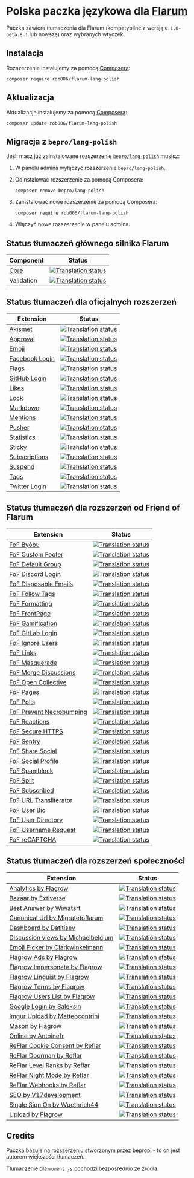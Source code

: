 # Polska paczka językowa dla [Flarum](https://flarum.org/)

Paczka zawiera tłumaczenia dla Flarum (kompatybilne z wersją `0.1.0-beta.8.1` lub nowszą) oraz wybranych wtyczek.

## Instalacja

Rozszerzenie instalujemy za pomocą [Composera](https://getcomposer.org/):

```console
composer require rob006/flarum-lang-polish
```

## Aktualizacja

Aktualizacje instalujemy za pomocą [Composera](https://getcomposer.org/):

```console
composer update rob006/flarum-lang-polish
```

## Migracja z `bepro/lang-polish`

Jeśli masz już zainstalowane rozszerzenie [`bepro/lang-polish`](https://github.com/bepropl/lang-polish) musisz:

1. W panelu admina wyłączyć rozszerzenie `bepro/lang-polish`.

2. Odinstalować rozszerzenie za pomocą Composera:

   ```console
   composer remove bepro/lang-polish
   ```
   
3. Zainstalować nowe rozszerzenie za pomocą Composera:

   ```console
   composer require rob006/flarum-lang-polish
   ```

4. Włączyć nowe rozszerzenie w panelu admina.


## Status tłumaczeń głównego silnika Flarum

| Component | Status |
| --- | --- |
| [Core](https://github.com/flarum/core) | [![Translation status](https://weblate.rob006.net/widgets/flarum/pl/core/svg-badge.svg)](https://weblate.rob006.net/projects/flarum/core/) |
| Validation | [![Translation status](https://weblate.rob006.net/widgets/flarum/pl/validation/svg-badge.svg)](https://weblate.rob006.net/projects/flarum/validation/) |


## Status tłumaczeń dla oficjalnych rozszerzeń

<!-- flarum-extensions-list-start -->

| Extension | Status |
| --- | --- |
| [Akismet](https://github.com/flarum/akismet) | [![Translation status](https://weblate.rob006.net/widgets/flarum/pl/flarum-akismet/svg-badge.svg)](https://weblate.rob006.net/projects/flarum/flarum-akismet/pl/) |
| [Approval](https://github.com/flarum/approval) | [![Translation status](https://weblate.rob006.net/widgets/flarum/pl/flarum-approval/svg-badge.svg)](https://weblate.rob006.net/projects/flarum/flarum-approval/pl/) |
| [Emoji](https://github.com/flarum/emoji) | [![Translation status](https://weblate.rob006.net/widgets/flarum/pl/flarum-emoji/svg-badge.svg)](https://weblate.rob006.net/projects/flarum/flarum-emoji/pl/) |
| [Facebook Login](https://github.com/flarum/auth-facebook) | [![Translation status](https://weblate.rob006.net/widgets/flarum/pl/flarum-auth-facebook/svg-badge.svg)](https://weblate.rob006.net/projects/flarum/flarum-auth-facebook/pl/) |
| [Flags](https://github.com/flarum/flags) | [![Translation status](https://weblate.rob006.net/widgets/flarum/pl/flarum-flags/svg-badge.svg)](https://weblate.rob006.net/projects/flarum/flarum-flags/pl/) |
| [GitHub Login](https://github.com/flarum/auth-github) | [![Translation status](https://weblate.rob006.net/widgets/flarum/pl/flarum-auth-github/svg-badge.svg)](https://weblate.rob006.net/projects/flarum/flarum-auth-github/pl/) |
| [Likes](https://github.com/flarum/likes) | [![Translation status](https://weblate.rob006.net/widgets/flarum/pl/flarum-likes/svg-badge.svg)](https://weblate.rob006.net/projects/flarum/flarum-likes/pl/) |
| [Lock](https://github.com/flarum/lock) | [![Translation status](https://weblate.rob006.net/widgets/flarum/pl/flarum-lock/svg-badge.svg)](https://weblate.rob006.net/projects/flarum/flarum-lock/pl/) |
| [Markdown](https://github.com/flarum/markdown) | [![Translation status](https://weblate.rob006.net/widgets/flarum/pl/flarum-markdown/svg-badge.svg)](https://weblate.rob006.net/projects/flarum/flarum-markdown/pl/) |
| [Mentions](https://github.com/flarum/mentions) | [![Translation status](https://weblate.rob006.net/widgets/flarum/pl/flarum-mentions/svg-badge.svg)](https://weblate.rob006.net/projects/flarum/flarum-mentions/pl/) |
| [Pusher](https://github.com/flarum/pusher) | [![Translation status](https://weblate.rob006.net/widgets/flarum/pl/flarum-pusher/svg-badge.svg)](https://weblate.rob006.net/projects/flarum/flarum-pusher/pl/) |
| [Statistics](https://github.com/flarum/statistics) | [![Translation status](https://weblate.rob006.net/widgets/flarum/pl/flarum-statistics/svg-badge.svg)](https://weblate.rob006.net/projects/flarum/flarum-statistics/pl/) |
| [Sticky](https://github.com/flarum/sticky) | [![Translation status](https://weblate.rob006.net/widgets/flarum/pl/flarum-sticky/svg-badge.svg)](https://weblate.rob006.net/projects/flarum/flarum-sticky/pl/) |
| [Subscriptions](https://github.com/flarum/subscriptions) | [![Translation status](https://weblate.rob006.net/widgets/flarum/pl/flarum-subscriptions/svg-badge.svg)](https://weblate.rob006.net/projects/flarum/flarum-subscriptions/pl/) |
| [Suspend](https://github.com/flarum/suspend) | [![Translation status](https://weblate.rob006.net/widgets/flarum/pl/flarum-suspend/svg-badge.svg)](https://weblate.rob006.net/projects/flarum/flarum-suspend/pl/) |
| [Tags](https://github.com/flarum/tags) | [![Translation status](https://weblate.rob006.net/widgets/flarum/pl/flarum-tags/svg-badge.svg)](https://weblate.rob006.net/projects/flarum/flarum-tags/pl/) |
| [Twitter Login](https://github.com/flarum/auth-twitter) | [![Translation status](https://weblate.rob006.net/widgets/flarum/pl/flarum-auth-twitter/svg-badge.svg)](https://weblate.rob006.net/projects/flarum/flarum-auth-twitter/pl/) |

<!-- flarum-extensions-list-stop -->


## Status tłumaczeń dla rozszerzeń od Friend of Flarum

<!-- fof-extensions-list-start -->

| Extension | Status |
| --- | --- |
| [FoF Byōbu](https://github.com/FriendsOfFlarum/byobu) | [![Translation status](https://weblate.rob006.net/widgets/friends-of-flarum/pl/fof-byobu/svg-badge.svg)](https://weblate.rob006.net/projects/friends-of-flarum/fof-byobu/pl/) |
| [FoF Custom Footer](https://github.com/FriendsOfFlarum/custom-footer) | [![Translation status](https://weblate.rob006.net/widgets/friends-of-flarum/pl/fof-custom-footer/svg-badge.svg)](https://weblate.rob006.net/projects/friends-of-flarum/fof-custom-footer/pl/) |
| [FoF Default Group](https://github.com/FriendsOfFlarum/default-group) | [![Translation status](https://weblate.rob006.net/widgets/friends-of-flarum/pl/fof-default-group/svg-badge.svg)](https://weblate.rob006.net/projects/friends-of-flarum/fof-default-group/pl/) |
| [FoF Discord Login](https://github.com/FriendsOfFlarum/auth-discord) | [![Translation status](https://weblate.rob006.net/widgets/friends-of-flarum/pl/fof-auth-discord/svg-badge.svg)](https://weblate.rob006.net/projects/friends-of-flarum/fof-auth-discord/pl/) |
| [FoF Disposable Emails](https://github.com/FriendsOfFlarum/disposable-emails) | [![Translation status](https://weblate.rob006.net/widgets/friends-of-flarum/pl/fof-disposable-emails/svg-badge.svg)](https://weblate.rob006.net/projects/friends-of-flarum/fof-disposable-emails/pl/) |
| [FoF Follow Tags](https://github.com/FriendsOfFlarum/follow-tags) | [![Translation status](https://weblate.rob006.net/widgets/friends-of-flarum/pl/fof-follow-tags/svg-badge.svg)](https://weblate.rob006.net/projects/friends-of-flarum/fof-follow-tags/pl/) |
| [FoF Formatting](https://github.com/FriendsOfFlarum/formatting) | [![Translation status](https://weblate.rob006.net/widgets/friends-of-flarum/pl/fof-formatting/svg-badge.svg)](https://weblate.rob006.net/projects/friends-of-flarum/fof-formatting/pl/) |
| [FoF FrontPage](https://github.com/FriendsOfFlarum/frontpage) | [![Translation status](https://weblate.rob006.net/widgets/friends-of-flarum/pl/fof-frontpage/svg-badge.svg)](https://weblate.rob006.net/projects/friends-of-flarum/fof-frontpage/pl/) |
| [FoF Gamification](https://github.com/FriendsOfFlarum/gamification) | [![Translation status](https://weblate.rob006.net/widgets/friends-of-flarum/pl/fof-gamification/svg-badge.svg)](https://weblate.rob006.net/projects/friends-of-flarum/fof-gamification/pl/) |
| [FoF GitLab Login](https://github.com/FriendsOfFlarum/auth-gitlab) | [![Translation status](https://weblate.rob006.net/widgets/friends-of-flarum/pl/fof-auth-gitlab/svg-badge.svg)](https://weblate.rob006.net/projects/friends-of-flarum/fof-auth-gitlab/pl/) |
| [FoF Ignore Users](https://github.com/FriendsOfFlarum/ignore-users) | [![Translation status](https://weblate.rob006.net/widgets/friends-of-flarum/pl/fof-ignore-users/svg-badge.svg)](https://weblate.rob006.net/projects/friends-of-flarum/fof-ignore-users/pl/) |
| [FoF Links](https://github.com/FriendsOfFlarum/links) | [![Translation status](https://weblate.rob006.net/widgets/friends-of-flarum/pl/fof-links/svg-badge.svg)](https://weblate.rob006.net/projects/friends-of-flarum/fof-links/pl/) |
| [FoF Masquerade](https://github.com/FriendsOfFlarum/masquerade) | [![Translation status](https://weblate.rob006.net/widgets/friends-of-flarum/pl/fof-masquerade/svg-badge.svg)](https://weblate.rob006.net/projects/friends-of-flarum/fof-masquerade/pl/) |
| [FoF Merge Discussions](https://github.com/FriendsOfFlarum/merge-discussions) | [![Translation status](https://weblate.rob006.net/widgets/friends-of-flarum/pl/fof-merge-discussions/svg-badge.svg)](https://weblate.rob006.net/projects/friends-of-flarum/fof-merge-discussions/pl/) |
| [FoF Open Collective](https://github.com/FriendsOfFlarum/open-collective) | [![Translation status](https://weblate.rob006.net/widgets/friends-of-flarum/pl/fof-open-collective/svg-badge.svg)](https://weblate.rob006.net/projects/friends-of-flarum/fof-open-collective/pl/) |
| [FoF Pages](https://github.com/FriendsOfFlarum/pages) | [![Translation status](https://weblate.rob006.net/widgets/friends-of-flarum/pl/fof-pages/svg-badge.svg)](https://weblate.rob006.net/projects/friends-of-flarum/fof-pages/pl/) |
| [FoF Polls](https://github.com/FriendsOfFlarum/polls) | [![Translation status](https://weblate.rob006.net/widgets/friends-of-flarum/pl/fof-polls/svg-badge.svg)](https://weblate.rob006.net/projects/friends-of-flarum/fof-polls/pl/) |
| [FoF Prevent Necrobumping](https://github.com/FriendsOfFlarum/prevent-necrobumping) | [![Translation status](https://weblate.rob006.net/widgets/friends-of-flarum/pl/fof-prevent-necrobumping/svg-badge.svg)](https://weblate.rob006.net/projects/friends-of-flarum/fof-prevent-necrobumping/pl/) |
| [FoF Reactions](https://github.com/FriendsOfFlarum/reactions) | [![Translation status](https://weblate.rob006.net/widgets/friends-of-flarum/pl/fof-reactions/svg-badge.svg)](https://weblate.rob006.net/projects/friends-of-flarum/fof-reactions/pl/) |
| [FoF Secure HTTPS](https://github.com/FriendsOfFlarum/secure-https) | [![Translation status](https://weblate.rob006.net/widgets/friends-of-flarum/pl/fof-secure-https/svg-badge.svg)](https://weblate.rob006.net/projects/friends-of-flarum/fof-secure-https/pl/) |
| [FoF Sentry](https://github.com/FriendsOfFlarum/sentry) | [![Translation status](https://weblate.rob006.net/widgets/friends-of-flarum/pl/fof-sentry/svg-badge.svg)](https://weblate.rob006.net/projects/friends-of-flarum/fof-sentry/pl/) |
| [FoF Share Social](https://github.com/FriendsOfFlarum/share-social) | [![Translation status](https://weblate.rob006.net/widgets/friends-of-flarum/pl/fof-share-social/svg-badge.svg)](https://weblate.rob006.net/projects/friends-of-flarum/fof-share-social/pl/) |
| [FoF Social Profile](https://github.com/FriendsOfFlarum/socialprofile) | [![Translation status](https://weblate.rob006.net/widgets/friends-of-flarum/pl/fof-socialprofile/svg-badge.svg)](https://weblate.rob006.net/projects/friends-of-flarum/fof-socialprofile/pl/) |
| [FoF Spamblock](https://github.com/FriendsOfFlarum/spamblock) | [![Translation status](https://weblate.rob006.net/widgets/friends-of-flarum/pl/fof-spamblock/svg-badge.svg)](https://weblate.rob006.net/projects/friends-of-flarum/fof-spamblock/pl/) |
| [FoF Split](https://github.com/FriendsOfFlarum/split) | [![Translation status](https://weblate.rob006.net/widgets/friends-of-flarum/pl/fof-split/svg-badge.svg)](https://weblate.rob006.net/projects/friends-of-flarum/fof-split/pl/) |
| [FoF Subscribed](https://github.com/FriendsOfFlarum/subscribed) | [![Translation status](https://weblate.rob006.net/widgets/friends-of-flarum/pl/fof-subscribed/svg-badge.svg)](https://weblate.rob006.net/projects/friends-of-flarum/fof-subscribed/pl/) |
| [FoF URL Transliterator](https://github.com/FriendsOfFlarum/transliterator) | [![Translation status](https://weblate.rob006.net/widgets/friends-of-flarum/pl/fof-transliterator/svg-badge.svg)](https://weblate.rob006.net/projects/friends-of-flarum/fof-transliterator/pl/) |
| [FoF User Bio](https://github.com/FriendsOfFlarum/user-bio) | [![Translation status](https://weblate.rob006.net/widgets/friends-of-flarum/pl/fof-user-bio/svg-badge.svg)](https://weblate.rob006.net/projects/friends-of-flarum/fof-user-bio/pl/) |
| [FoF User Directory](https://github.com/FriendsOfFlarum/user-directory) | [![Translation status](https://weblate.rob006.net/widgets/friends-of-flarum/pl/fof-user-directory/svg-badge.svg)](https://weblate.rob006.net/projects/friends-of-flarum/fof-user-directory/pl/) |
| [FoF Username Request](https://github.com/FriendsOfFlarum/username-request) | [![Translation status](https://weblate.rob006.net/widgets/friends-of-flarum/pl/fof-username-request/svg-badge.svg)](https://weblate.rob006.net/projects/friends-of-flarum/fof-username-request/pl/) |
| [FoF reCAPTCHA](https://github.com/FriendsOfFlarum/recaptcha) | [![Translation status](https://weblate.rob006.net/widgets/friends-of-flarum/pl/fof-recaptcha/svg-badge.svg)](https://weblate.rob006.net/projects/friends-of-flarum/fof-recaptcha/pl/) |

<!-- fof-extensions-list-stop -->


## Status tłumaczeń dla rozszerzeń społeczności

<!-- various-extensions-list-start -->

| Extension | Status |
| --- | --- |
| [Analytics by Flagrow](https://github.com/flagrow/analytics) | [![Translation status](https://weblate.rob006.net/widgets/flarum-extensions/pl/flagrow-analytics/svg-badge.svg)](https://weblate.rob006.net/projects/flarum-extensions/flagrow-analytics/pl/) |
| [Bazaar by Extiverse](https://github.com/extiverse/bazaar) | [![Translation status](https://weblate.rob006.net/widgets/flarum-extensions/pl/extiverse-bazaar/svg-badge.svg)](https://weblate.rob006.net/projects/flarum-extensions/extiverse-bazaar/pl/) |
| [Best Answer by Wiwatsrt](https://github.com/wiwatsrt/flarum-ext-best-answer) | [![Translation status](https://weblate.rob006.net/widgets/flarum-extensions/pl/wiwatsrt-best-answer/svg-badge.svg)](https://weblate.rob006.net/projects/flarum-extensions/wiwatsrt-best-answer/pl/) |
| [Canonical Url by Migratetoflarum](https://github.com/migratetoflarum/canonical) | [![Translation status](https://weblate.rob006.net/widgets/flarum-extensions/pl/migratetoflarum-canonical/svg-badge.svg)](https://weblate.rob006.net/projects/flarum-extensions/migratetoflarum-canonical/pl/) |
| [Dashboard by Datitisev](https://github.com/datitisev/flarum-ext-dashboard) | [![Translation status](https://weblate.rob006.net/widgets/flarum-extensions/pl/datitisev-dashboard/svg-badge.svg)](https://weblate.rob006.net/projects/flarum-extensions/datitisev-dashboard/pl/) |
| [Discussion views by Michaelbelgium](https://github.com/MichaelBelgium/flarum-discussion-views) | [![Translation status](https://weblate.rob006.net/widgets/flarum-extensions/pl/michaelbelgium-discussion-views/svg-badge.svg)](https://weblate.rob006.net/projects/flarum-extensions/michaelbelgium-discussion-views/pl/) |
| [Emoji Picker by Clarkwinkelmann](https://github.com/clarkwinkelmann/flarum-ext-emojionearea) | [![Translation status](https://weblate.rob006.net/widgets/flarum-extensions/pl/clarkwinkelmann-emojionearea/svg-badge.svg)](https://weblate.rob006.net/projects/flarum-extensions/clarkwinkelmann-emojionearea/pl/) |
| [Flagrow Ads by Flagrow](https://github.com/FriendsOfFlarum/ads) | [![Translation status](https://weblate.rob006.net/widgets/flarum-extensions/pl/flagrow-ads/svg-badge.svg)](https://weblate.rob006.net/projects/flarum-extensions/flagrow-ads/pl/) |
| [Flagrow Impersonate by Flagrow](https://github.com/flagrow/impersonate) | [![Translation status](https://weblate.rob006.net/widgets/flarum-extensions/pl/flagrow-impersonate/svg-badge.svg)](https://weblate.rob006.net/projects/flarum-extensions/flagrow-impersonate/pl/) |
| [Flagrow Linguist by Flagrow](https://github.com/flagrow/linguist) | [![Translation status](https://weblate.rob006.net/widgets/flarum-extensions/pl/flagrow-linguist/svg-badge.svg)](https://weblate.rob006.net/projects/flarum-extensions/flagrow-linguist/pl/) |
| [Flagrow Terms by Flagrow](https://github.com/flagrow/terms) | [![Translation status](https://weblate.rob006.net/widgets/flarum-extensions/pl/flagrow-terms/svg-badge.svg)](https://weblate.rob006.net/projects/flarum-extensions/flagrow-terms/pl/) |
| [Flagrow Users List by Flagrow](https://github.com/flagrow/users-list) | [![Translation status](https://weblate.rob006.net/widgets/flarum-extensions/pl/flagrow-users-list/svg-badge.svg)](https://weblate.rob006.net/projects/flarum-extensions/flagrow-users-list/pl/) |
| [Google Login by Saleksin](https://github.com/saleksin/flarum-auth-google) | [![Translation status](https://weblate.rob006.net/widgets/flarum-extensions/pl/saleksin-auth-google/svg-badge.svg)](https://weblate.rob006.net/projects/flarum-extensions/saleksin-auth-google/pl/) |
| [Imgur Upload by Matteocontrini](https://github.com/matteocontrini/flarum-imgur-upload) | [![Translation status](https://weblate.rob006.net/widgets/flarum-extensions/pl/matteocontrini-imgur-upload/svg-badge.svg)](https://weblate.rob006.net/projects/flarum-extensions/matteocontrini-imgur-upload/pl/) |
| [Mason by Flagrow](https://github.com/flagrow/mason) | [![Translation status](https://weblate.rob006.net/widgets/flarum-extensions/pl/flagrow-mason/svg-badge.svg)](https://weblate.rob006.net/projects/flarum-extensions/flagrow-mason/pl/) |
| [Online by Antoinefr](https://github.com/AntoineFr/flarum-ext-online) | [![Translation status](https://weblate.rob006.net/widgets/flarum-extensions/pl/antoinefr-online/svg-badge.svg)](https://weblate.rob006.net/projects/flarum-extensions/antoinefr-online/pl/) |
| [ReFlar Cookie Consent by Reflar](https://github.com/ReFlar/cookie-consent) | [![Translation status](https://weblate.rob006.net/widgets/flarum-extensions/pl/reflar-cookie-consent/svg-badge.svg)](https://weblate.rob006.net/projects/flarum-extensions/reflar-cookie-consent/pl/) |
| [ReFlar Doorman by Reflar](https://github.com/ReFlar/doorman) | [![Translation status](https://weblate.rob006.net/widgets/flarum-extensions/pl/reflar-doorman/svg-badge.svg)](https://weblate.rob006.net/projects/flarum-extensions/reflar-doorman/pl/) |
| [ReFlar Level Ranks by Reflar](https://github.com/ReFlar/level-ranks) | [![Translation status](https://weblate.rob006.net/widgets/flarum-extensions/pl/reflar-level-ranks/svg-badge.svg)](https://weblate.rob006.net/projects/flarum-extensions/reflar-level-ranks/pl/) |
| [ReFlar Night Mode by Reflar](https://github.com/ReFlar/nightmode) | [![Translation status](https://weblate.rob006.net/widgets/flarum-extensions/pl/reflar-nightmode/svg-badge.svg)](https://weblate.rob006.net/projects/flarum-extensions/reflar-nightmode/pl/) |
| [ReFlar Webhooks by Reflar](https://github.com/ReFlar/webhooks) | [![Translation status](https://weblate.rob006.net/widgets/flarum-extensions/pl/reflar-webhooks/svg-badge.svg)](https://weblate.rob006.net/projects/flarum-extensions/reflar-webhooks/pl/) |
| [SEO by V17development](https://github.com/v17development/flarum-seo) | [![Translation status](https://weblate.rob006.net/widgets/flarum-extensions/pl/v17development-seo/svg-badge.svg)](https://weblate.rob006.net/projects/flarum-extensions/v17development-seo/pl/) |
| [Single Sign On by Wuethrich44](https://github.com/fabwu/flarum-ext-sso) | [![Translation status](https://weblate.rob006.net/widgets/flarum-extensions/pl/wuethrich44-sso/svg-badge.svg)](https://weblate.rob006.net/projects/flarum-extensions/wuethrich44-sso/pl/) |
| [Upload by Flagrow](https://github.com/flagrow/upload) | [![Translation status](https://weblate.rob006.net/widgets/flarum-extensions/pl/flagrow-upload/svg-badge.svg)](https://weblate.rob006.net/projects/flarum-extensions/flagrow-upload/pl/) |

<!-- various-extensions-list-stop -->


## Credits

Paczka bazuje na [rozszerzeniu stworzonym przez bepropl](https://github.com/bepropl/lang-polish) - to on jest autorem 
większości tłumaczeń.

Tłumaczenie dla `moment.js` pochodzi bezpośrednio ze [źródła](https://github.com/moment/moment/blob/2.24.0/locale/pl.js).

